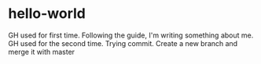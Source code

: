 # hello-world
GH used for first time. Following the guide, I'm writing something about me.
GH used for the second time. Trying commit. Create a new branch and merge it with master
